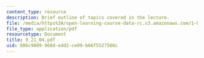 ```yaml
---
content_type: resource
description: Brief outline of topics covered in the lecture.
file: /media/https%3A/open-learning-course-data-rc.s3.amazonaws.com/1-89-environmental-microbiology-fall-2004/886c9009968dedd2ce09b66f5527566c_9_21_04.pdf
file_type: application/pdf
resourcetype: Document
title: 9_21_04.pdf
uid: 886c9009-968d-edd2-ce09-b66f5527566c
---
```

